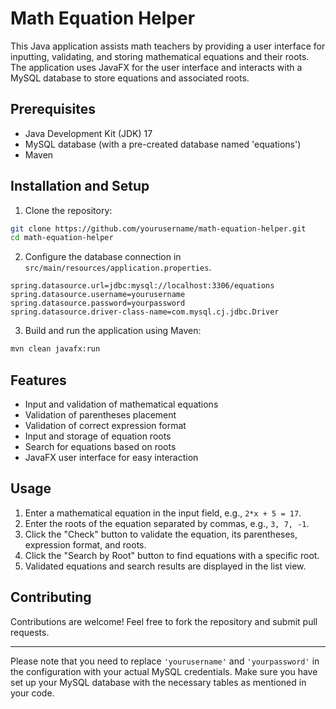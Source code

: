 # Math Equation Helper

This Java application assists math teachers by providing a user interface for inputting, validating, and storing mathematical equations and their roots. The application uses JavaFX for the user interface and interacts with a MySQL database to store equations and associated roots.

## Prerequisites

- Java Development Kit (JDK) 17
- MySQL database (with a pre-created database named 'equations')
- Maven

## Installation and Setup

1. Clone the repository:

```bash
git clone https://github.com/yourusername/math-equation-helper.git
cd math-equation-helper
```

2. Configure the database connection in `src/main/resources/application.properties`.

```properties
spring.datasource.url=jdbc:mysql://localhost:3306/equations
spring.datasource.username=yourusername
spring.datasource.password=yourpassword
spring.datasource.driver-class-name=com.mysql.cj.jdbc.Driver
```

3. Build and run the application using Maven:

```bash
mvn clean javafx:run
```

## Features

- Input and validation of mathematical equations
- Validation of parentheses placement
- Validation of correct expression format
- Input and storage of equation roots
- Search for equations based on roots
- JavaFX user interface for easy interaction

## Usage

1. Enter a mathematical equation in the input field, e.g., `2*x + 5 = 17`.
2. Enter the roots of the equation separated by commas, e.g., `3, 7, -1`.
3. Click the "Check" button to validate the equation, its parentheses, expression format, and roots.
4. Click the "Search by Root" button to find equations with a specific root.
5. Validated equations and search results are displayed in the list view.

## Contributing

Contributions are welcome! Feel free to fork the repository and submit pull requests.

---

Please note that you need to replace `'yourusername'` and `'yourpassword'` in the configuration with your actual MySQL credentials. Make sure you have set up your MySQL database with the necessary tables as mentioned in your code.
